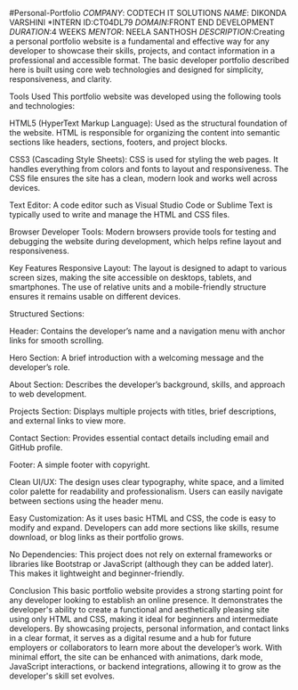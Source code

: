 #Personal-Portfolio
*COMPANY*: CODTECH IT SOLUTIONS
*NAME*: DIKONDA VARSHINI
*INTERN ID:CT04DL79
*DOMAIN*:FRONT END DEVELOPMENT
*DURATION*:4 WEEKS
*MENTOR*: NEELA SANTHOSH
*DESCRIPTION*:Creating a personal portfolio website is a fundamental and effective way for any developer to showcase their skills, projects, and contact information in a professional and accessible format. The basic developer portfolio described here is built using core web technologies and designed for simplicity, responsiveness, and clarity.

Tools Used
This portfolio website was developed using the following tools and technologies:

HTML5 (HyperText Markup Language): Used as the structural foundation of the website. HTML is responsible for organizing the content into semantic sections like headers, sections, footers, and project blocks.

CSS3 (Cascading Style Sheets): CSS is used for styling the web pages. It handles everything from colors and fonts to layout and responsiveness. The CSS file ensures the site has a clean, modern look and works well across devices.

Text Editor: A code editor such as Visual Studio Code or Sublime Text is typically used to write and manage the HTML and CSS files.

Browser Developer Tools: Modern browsers provide tools for testing and debugging the website during development, which helps refine layout and responsiveness.

Key Features
Responsive Layout:
The layout is designed to adapt to various screen sizes, making the site accessible on desktops, tablets, and smartphones. The use of relative units and a mobile-friendly structure ensures it remains usable on different devices.

Structured Sections:

Header: Contains the developer’s name and a navigation menu with anchor links for smooth scrolling.

Hero Section: A brief introduction with a welcoming message and the developer’s role.

About Section: Describes the developer’s background, skills, and approach to web development.

Projects Section: Displays multiple projects with titles, brief descriptions, and external links to view more.

Contact Section: Provides essential contact details including email and GitHub profile.

Footer: A simple footer with copyright.

Clean UI/UX:
The design uses clear typography, white space, and a limited color palette for readability and professionalism. Users can easily navigate between sections using the header menu.

Easy Customization:
As it uses basic HTML and CSS, the code is easy to modify and expand. Developers can add more sections like skills, resume download, or blog links as their portfolio grows.

No Dependencies:
This project does not rely on external frameworks or libraries like Bootstrap or JavaScript (although they can be added later). This makes it lightweight and beginner-friendly.

Conclusion
This basic portfolio website provides a strong starting point for any developer looking to establish an online presence. It demonstrates the developer's ability to create a functional and aesthetically pleasing site using only HTML and CSS, making it ideal for beginners and intermediate developers. By showcasing projects, personal information, and contact links in a clear format, it serves as a digital resume and a hub for future employers or collaborators to learn more about the developer’s work. With minimal effort, the site can be enhanced with animations, dark mode, JavaScript interactions, or backend integrations, allowing it to grow as the developer's skill set evolves.












